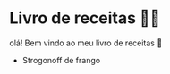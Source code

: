 # Livro de receitas :man_cook:

olá! Bem vindo ao meu livro de receitas :wave:

- Strogonoff de frango 
